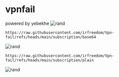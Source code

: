 # vpnfail

powered by yebekhe
![rand](https://rand-xyz.now.sh/api/hello)
```
https://raw.githubusercontent.com/irfreedom/Vpn-fail/refs/heads/main/subscription/base64
```
![rand](https://rand-xyz.now.sh/api/hello)
```
https://raw.githubusercontent.com/irfreedom/Vpn-fail/refs/heads/main/subscription/plain
```
![rand](https://rand-xyz.now.sh/api/hello)
